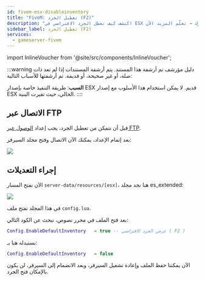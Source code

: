 ```yaml
---
id: fivem-esx-disableinventory
title: "FiveM: تعطيل الجرد (F2)"
description: "اكتشف كيف تعطل الجرد الافتراضي في ESX لتخصيص تجربة سيرفرك → تعلّم المزيد الآن"
sidebar_label: تعطيل الجرد (F2)
services:
  - gameserver-fivem
---
```


import InlineVoucher from '@site/src/components/InlineVoucher';



:::warning دليل مؤرشف
تم أرشفة هذا المستند. يتم أرشفة المستندات إذا لم تعد ذات صلة، أو غير صحيحة، أو قديمة. تم أرشفتها للأسباب التالية:

**السبب**: طريقة التنفيذ خاصة بإصدار ESX قديم. لا يمكن استخدام هذا الأسلوب مع إصدار ESX الحالي، حيث تغيرت البنية.
::::

<InlineVoucher />

## الاتصال عبر FTP

قبل أن نتمكن من تعطيل الجرد، يجب إعداد [الوصول عبر FTP](gameserver-ftpaccess.md).

بعد إتمام الإعداد، يمكنك الآن الاتصال وفتح مجلد السيرفر:

![](https://screensaver01.zap-hosting.com/index.php/s/GWPAB639GoYcybT/preview)


## إجراء التعديلات

الآن نفتح المسار `server-data/resources/[esx]`، هنا نجد مجلد es_extended:

![](https://screensaver01.zap-hosting.com/index.php/s/6HLxaYmZgsQ5Qc5/preview)

في هذا المجلد نفتح ملف `config.lua`.

بعد فتح الملف في محرر نصوص، نبحث عن الكود التالي:

```Lua
Config.EnableDefaultInventory   = true -- عرض الجرد الافتراضي ( F2 )
```

نستبدله هنا بـ:

```Lua
Config.EnableDefaultInventory   = false
```


الآن يمكننا حفظ الملف وإعادة تشغيل السيرفر، وبعد الانضمام إلى السيرفر، لن يكون بالإمكان فتح الجرد.

<InlineVoucher />
